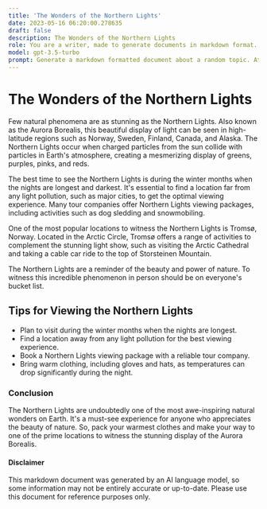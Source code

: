 ```yaml
---
title: 'The Wonders of the Northern Lights'
date: 2023-05-16 06:20:00.278635
draft: false
description: The Wonders of the Northern Lights
role: You are a writer, made to generate documents in markdown format. It is very important that all of the documents you generate are in valid markdown format.
model: gpt-3.5-turbo
prompt: Generate a markdown formatted document about a random topic. At the bottom, include a disclaimer explaining that the document was generated by you. The first line of the document should be the title. Make sure that the entire document is in proper markdown format, using a mix of various tags to make the document visually appealing.
---
```


# The Wonders of the Northern Lights

Few natural phenomena are as stunning as the Northern Lights. Also known as the Aurora Borealis, this beautiful display of light can be seen in high-latitude regions such as Norway, Sweden, Finland, Canada, and Alaska. The Northern Lights occur when charged particles from the sun collide with particles in Earth's atmosphere, creating a mesmerizing display of greens, purples, pinks, and reds.

The best time to see the Northern Lights is during the winter months when the nights are longest and darkest. It's essential to find a location far from any light pollution, such as major cities, to get the optimal viewing experience. Many tour companies offer Northern Lights viewing packages, including activities such as dog sledding and snowmobiling.

One of the most popular locations to witness the Northern Lights is Tromsø, Norway. Located in the Arctic Circle, Tromsø offers a range of activities to complement the stunning light show, such as visiting the Arctic Cathedral and taking a cable car ride to the top of Storsteinen Mountain.

The Northern Lights are a reminder of the beauty and power of nature. To witness this incredible phenomenon in person should be on everyone's bucket list.

## Tips for Viewing the Northern Lights

- Plan to visit during the winter months when the nights are longest.
- Find a location away from any light pollution for the best viewing experience.
- Book a Northern Lights viewing package with a reliable tour company.
- Bring warm clothing, including gloves and hats, as temperatures can drop significantly during the night.

### Conclusion

The Northern Lights are undoubtedly one of the most awe-inspiring natural wonders on Earth. It's a must-see experience for anyone who appreciates the beauty of nature. So, pack your warmest clothes and make your way to one of the prime locations to witness the stunning display of the Aurora Borealis.

#### Disclaimer

This markdown document was generated by an AI language model, so some information may not be entirely accurate or up-to-date. Please use this document for reference purposes only.